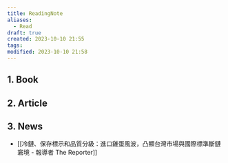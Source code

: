 ```yaml
---
title: ReadingNote
aliases:
  - Read
draft: true
created: 2023-10-10 21:55
tags: 
modified: 2023-10-10 21:58
---
```

## 1. Book
## 2. Article
## 3. News
- [[冷鏈、保存標示和品質分級：進口雞蛋風波，凸顯台灣市場與國際標準斷鏈窘境 - 報導者 The Reporter]]